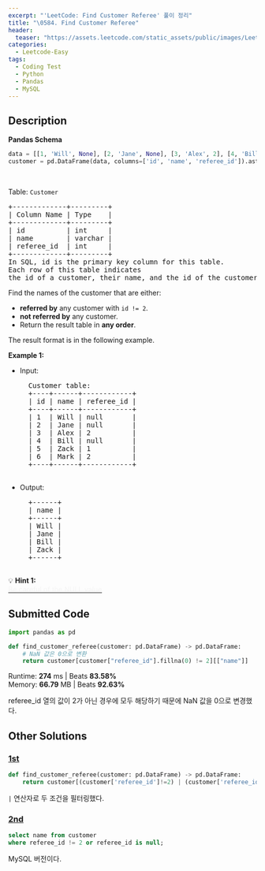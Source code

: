 ```yaml
---
excerpt: "'LeetCode: Find Customer Referee' 풀이 정리"
title: "\0584. Find Customer Referee"
header:
  teaser: "https://assets.leetcode.com/static_assets/public/images/LeetCode_Sharing.png"
categories:
  - Leetcode-Easy
tags:
  - Coding Test
  - Python
  - Pandas
  - MySQL
---
```


## <i class="fa-solid fa-file-lines"></i> Description

**Pandas Schema**
```python
data = [[1, 'Will', None], [2, 'Jane', None], [3, 'Alex', 2], [4, 'Bill', None], [5, 'Zack', 1], [6, 'Mark', 2]]
customer = pd.DataFrame(data, columns=['id', 'name', 'referee_id']).astype({'id':'Int64', 'name':'object', 'referee_id':'Int64'})
```
<br>

Table: `Customer`
<pre>
+-------------+---------+
| Column Name | Type    |
+-------------+---------+
| id          | int     |
| name        | varchar |
| referee_id  | int     |
+-------------+---------+
In SQL, id is the primary key column for this table.
Each row of this table indicates
the id of a customer, their name, and the id of the customer who referred them.
</pre>

Find the names of the customer that are either:

- **referred by** any customer with `id != 2`.
- **not referred by** any customer.
- Return the result table in **any order**.

The result format is in the following example.

**Example 1:**

- Input:
    <pre>
    Customer table:
    +----+------+------------+
    | id | name | referee_id |
    +----+------+------------+
    | 1  | Will | null       |
    | 2  | Jane | null       |
    | 3  | Alex | 2          |
    | 4  | Bill | null       |
    | 5  | Zack | 1          |
    | 6  | Mark | 2          |
    +----+------+------------+
    </pre>
- Output:
    <pre>
    +------+
    | name |
    +------+
    | Will |
    | Jane |
    | Bill |
    | Zack |
    +------+
    </pre>

💡 **Hint 1:**   
<u><span style="color:#F5F5F5">Be careful of the NULL value</span></u>

## <i class="fa-solid fa-cloud-arrow-up"></i> Submitted Code

```python
import pandas as pd

def find_customer_referee(customer: pd.DataFrame) -> pd.DataFrame:
    # NaN 값은 0으로 변환
    return customer[customer["referee_id"].fillna(0) != 2][["name"]]
```
<i class="fa-solid fa-clock"></i> Runtime: **274** ms \| Beats **83.58%**    
<i class="fa-solid fa-memory"></i> Memory: **66.79** MB \| Beats **92.63%**

referee_id 열의 값이 2가 아닌 경우에 모두 해당하기 때문에 NaN 값을 0으로 변경했다.

## <i class="fa-solid fa-flask"></i> Other Solutions

### <a href="https://leetcode.com/problems/find-customer-referee/solutions/6930118/simple-1-line-pandas-code-for-where-cond-88af/" target="_blank">1st</a>

```python
def find_customer_referee(customer: pd.DataFrame) -> pd.DataFrame:
    return customer[(customer['referee_id']!=2) | (customer['referee_id'].isna())][['name']]
```
`|` 연산자로 두 조건을 필터링했다.

### <a href="https://leetcode.com/problems/find-customer-referee/solutions/3789317/easy-solution-mysql-by-ankur_chhillar-fr5n/" target="_blank">2nd</a>

```sql
select name from customer
where referee_id != 2 or referee_id is null;
```
MySQL 버전이다.